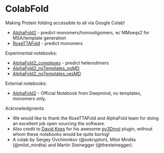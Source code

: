 # ColabFold
Making Protein folding accessible to all via Google Colab!
- [AlphaFold2](https://colab.research.google.com/github/sokrypton/ColabFold/blob/main/AlphaFold2.ipynb) - predict monomers/homooligomers, w/ MMseqs2 for MSA/template generation
- [RoseTTAFold](https://colab.research.google.com/github/sokrypton/ColabFold/blob/main/RoseTTAFold.ipynb) - predict monomers

Experimental notebooks:
- [AlphaFold2_complexes](https://colab.research.google.com/github/sokrypton/ColabFold/blob/main/AlphaFold2_complexes.ipynb) - predict heterodimers
- [AlphaFold2_noTemplates_noMD](https://colab.research.google.com/github/sokrypton/ColabFold/blob/main/verbose/alphafold_noTemplates_noMD.ipynb)
- [AlphaFold2_noTemplates_yesMD](https://colab.research.google.com/github/sokrypton/ColabFold/blob/main/verbose/alphafold_noTemplates_yesMD.ipynb)

External notebooks:
- [AlphaFold2](https://colab.research.google.com/github/deepmind/alphafold/blob/main/notebooks/AlphaFold.ipynb) - Official Notebook from Deepmind, no templates, monomers only.

Acknowledgments
- We would like to thank the RoseTTAFold and AlphaFold team for doing an excellent job open sourcing the software. 
- Also credit to [David Koes](https://github.com/dkoes) for his awesome [py3Dmol](https://3dmol.csb.pitt.edu/) plugin, without whom these notebooks would be quite boring!
- A colab by Sergey Ovchinnikov (@sokrypton), Milot Mirdita (@milot_mirdita) and Martin Steinegger (@thesteinegger).
